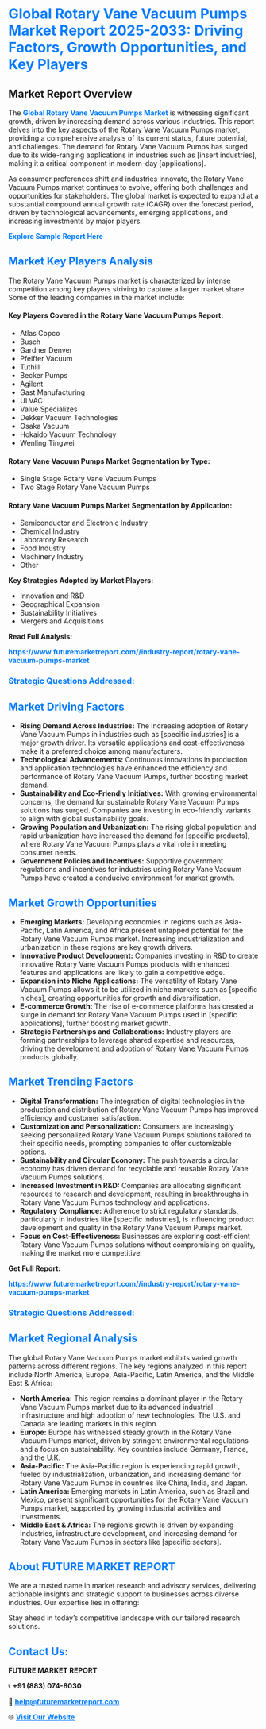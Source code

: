 <h1 style="color: #007BFF;">Global Rotary Vane Vacuum Pumps Market Report 2025-2033: Driving Factors, Growth Opportunities, and Key Players</h1>

<section id="overview">
<h2>Market Report Overview</h2>
<p>The <a href="https://www.futuremarketreport.com//industry-report/rotary-vane-vacuum-pumps-market" style="color: #007BFF; text-decoration: none;"><strong>Global Rotary Vane Vacuum Pumps Market</strong></a> is witnessing significant growth, driven by increasing demand across various industries. This report delves into the key aspects of the Rotary Vane Vacuum Pumps market, providing a comprehensive analysis of its current status, future potential, and challenges. The demand for Rotary Vane Vacuum Pumps has surged due to its wide-ranging applications in industries such as [insert industries], making it a critical component in modern-day [applications].</p>
<p>As consumer preferences shift and industries innovate, the Rotary Vane Vacuum Pumps market continues to evolve, offering both challenges and opportunities for stakeholders. The global market is expected to expand at a substantial compound annual growth rate (CAGR) over the forecast period, driven by technological advancements, emerging applications, and increasing investments by major players.</p>
</section>

<section id="overview">
<p><a href="https://www.futuremarketreport.com//request-sample/reportId=64322" style="color: #007BFF; text-decoration: none;"><strong>Explore Sample Report Here</strong></a></p>
</section>

<section id="key-players">
<h2 style="color: #007BFF;">Market Key Players Analysis</h2>
<p>The Rotary Vane Vacuum Pumps market is characterized by intense competition among key players striving to capture a larger market share. Some of the leading companies in the market include:</p>
<h4>Key Players Covered in the Rotary Vane Vacuum Pumps Report:</h4>
<ul><li>Atlas Copco</li><li>Busch</li><li>Gardner Denver</li><li>Pfeiffer Vacuum</li><li>Tuthill</li><li>Becker Pumps</li><li>Agilent</li><li>Gast Manufacturing</li><li>ULVAC</li><li>Value Specializes</li><li>Dekker Vacuum Technologies</li><li>Osaka Vacuum</li><li>Hokaido Vacuum Technology</li><li>Wenling Tingwei</li></ul>
<h4>Rotary Vane Vacuum Pumps Market Segmentation by Type:</h4>
<ul><li>Single Stage Rotary Vane Vacuum Pumps</li><li>Two Stage Rotary Vane Vacuum Pumps</li></ul>

<h4>Rotary Vane Vacuum Pumps Market Segmentation by Application:</h4>
<ul><li>Semiconductor and Electronic Industry</li><li>Chemical Industry</li><li>Laboratory Research</li><li>Food Industry</li><li>Machinery Industry</li><li>Other</li></ul>
<p><strong>Key Strategies Adopted by Market Players:</strong></p>
<ul>
<li>Innovation and R&D</li>
<li>Geographical Expansion</li>
<li>Sustainability Initiatives</li>
<li>Mergers and Acquisitions</li>
</ul>
</section>

<section>
<p><strong>Read Full Analysis: </strong></p><a href="https://www.futuremarketreport.com//industry-report/rotary-vane-vacuum-pumps-market" style="color: #007BFF; text-decoration: none;"><strong>https://www.futuremarketreport.com//industry-report/rotary-vane-vacuum-pumps-market</strong></a>
<h3 style="color: #007BFF;">Strategic Questions Addressed:</h3>
</section>

<section id="driving-factors">
<h2 style="color: #007BFF;">Market Driving Factors</h2>
<ul>
<li><strong>Rising Demand Across Industries:</strong> The increasing adoption of Rotary Vane Vacuum Pumps in industries such as [specific industries] is a major growth driver. Its versatile applications and cost-effectiveness make it a preferred choice among manufacturers.</li>
<li><strong>Technological Advancements:</strong> Continuous innovations in production and application technologies have enhanced the efficiency and performance of Rotary Vane Vacuum Pumps, further boosting market demand.</li>
<li><strong>Sustainability and Eco-Friendly Initiatives:</strong> With growing environmental concerns, the demand for sustainable Rotary Vane Vacuum Pumps solutions has surged. Companies are investing in eco-friendly variants to align with global sustainability goals.</li>
<li><strong>Growing Population and Urbanization:</strong> The rising global population and rapid urbanization have increased the demand for [specific products], where Rotary Vane Vacuum Pumps plays a vital role in meeting consumer needs.</li>
<li><strong>Government Policies and Incentives:</strong> Supportive government regulations and incentives for industries using Rotary Vane Vacuum Pumps have created a conducive environment for market growth.</li>
</ul>
</section>

<section id="growth-opportunities">
<h2 style="color: #007BFF;">Market Growth Opportunities</h2>
<ul>
<li><strong>Emerging Markets:</strong> Developing economies in regions such as Asia-Pacific, Latin America, and Africa present untapped potential for the Rotary Vane Vacuum Pumps market. Increasing industrialization and urbanization in these regions are key growth drivers.</li>
<li><strong>Innovative Product Development:</strong> Companies investing in R&D to create innovative Rotary Vane Vacuum Pumps products with enhanced features and applications are likely to gain a competitive edge.</li>
<li><strong>Expansion into Niche Applications:</strong> The versatility of Rotary Vane Vacuum Pumps allows it to be utilized in niche markets such as [specific niches], creating opportunities for growth and diversification.</li>
<li><strong>E-commerce Growth:</strong> The rise of e-commerce platforms has created a surge in demand for Rotary Vane Vacuum Pumps used in [specific applications], further boosting market growth.</li>
<li><strong>Strategic Partnerships and Collaborations:</strong> Industry players are forming partnerships to leverage shared expertise and resources, driving the development and adoption of Rotary Vane Vacuum Pumps products globally.</li>
</ul>
</section>

<section id="trending-factors">
<h2 style="color: #007BFF;">Market Trending Factors</h2>
<ul>
<li><strong>Digital Transformation:</strong> The integration of digital technologies in the production and distribution of Rotary Vane Vacuum Pumps has improved efficiency and customer satisfaction.</li>
<li><strong>Customization and Personalization:</strong> Consumers are increasingly seeking personalized Rotary Vane Vacuum Pumps solutions tailored to their specific needs, prompting companies to offer customizable options.</li>
<li><strong>Sustainability and Circular Economy:</strong> The push towards a circular economy has driven demand for recyclable and reusable Rotary Vane Vacuum Pumps solutions.</li>
<li><strong>Increased Investment in R&D:</strong> Companies are allocating significant resources to research and development, resulting in breakthroughs in Rotary Vane Vacuum Pumps technology and applications.</li>
<li><strong>Regulatory Compliance:</strong> Adherence to strict regulatory standards, particularly in industries like [specific industries], is influencing product development and quality in the Rotary Vane Vacuum Pumps market.</li>
<li><strong>Focus on Cost-Effectiveness:</strong> Businesses are exploring cost-efficient Rotary Vane Vacuum Pumps solutions without compromising on quality, making the market more competitive.</li>
</ul>
</section>

<section>
<p><strong>Get Full Report: </strong></p><a href="https://www.futuremarketreport.com//industry-report/rotary-vane-vacuum-pumps-market" style="color: #007BFF; text-decoration: none;"><strong>https://www.futuremarketreport.com//industry-report/rotary-vane-vacuum-pumps-market</strong></a>
<h3 style="color: #007BFF;">Strategic Questions Addressed:</h3>
</section>


<section id="regional-analysis">
<h2 style="color: #007BFF;">Market Regional Analysis</h2>
<p>The global Rotary Vane Vacuum Pumps market exhibits varied growth patterns across different regions. The key regions analyzed in this report include North America, Europe, Asia-Pacific, Latin America, and the Middle East & Africa:</p>
<ul>
<li><strong>North America:</strong> This region remains a dominant player in the Rotary Vane Vacuum Pumps market due to its advanced industrial infrastructure and high adoption of new technologies. The U.S. and Canada are leading markets in this region.</li>
<li><strong>Europe:</strong> Europe has witnessed steady growth in the Rotary Vane Vacuum Pumps market, driven by stringent environmental regulations and a focus on sustainability. Key countries include Germany, France, and the U.K.</li>
<li><strong>Asia-Pacific:</strong> The Asia-Pacific region is experiencing rapid growth, fueled by industrialization, urbanization, and increasing demand for Rotary Vane Vacuum Pumps in countries like China, India, and Japan.</li>
<li><strong>Latin America:</strong> Emerging markets in Latin America, such as Brazil and Mexico, present significant opportunities for the Rotary Vane Vacuum Pumps market, supported by growing industrial activities and investments.</li>
<li><strong>Middle East & Africa:</strong> The region’s growth is driven by expanding industries, infrastructure development, and increasing demand for Rotary Vane Vacuum Pumps in sectors like [specific sectors].</li>
</ul>
</section>

<footer>
<h2 style="color: #007BFF;">About FUTURE MARKET REPORT</h2>
<p>We are a trusted name in market research and advisory services, delivering actionable insights and strategic support to businesses across diverse industries. Our expertise lies in offering:</p>

<p>Stay ahead in today’s competitive landscape with our tailored research solutions.</p>

<h2 style="color: #007BFF;">Contact Us:</h2>
<p><strong>FUTURE MARKET REPORT</strong></p>
<p>📞 <strong>+91 (883) 074-8030</strong></p>
<p>📧 <strong><a href="mailto:help@futuremarketreport.com" style="color: #007BFF;">help@futuremarketreport.com</a></strong></p>
<p>🌐 <strong><a href="https://www.futuremarketreport.com/" style="color: #007BFF;">Visit Our Website</a></strong></p>
</footer>